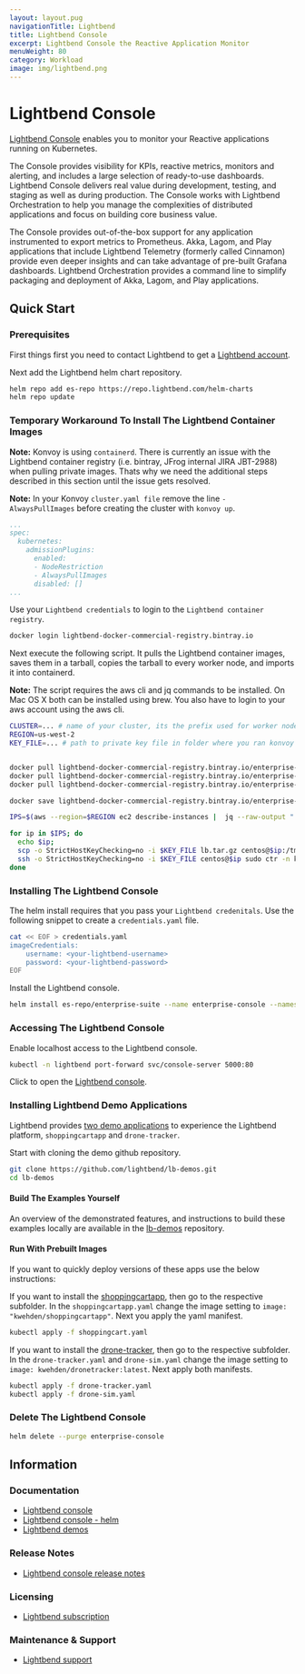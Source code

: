 ```yaml
---
layout: layout.pug
navigationTitle: Lightbend
title: Lightbend Console
excerpt: Lightbend Console the Reactive Application Monitor
menuWeight: 80
category: Workload
image: img/lightbend.png
---
```

# Lightbend Console

[Lightbend Console](https://developer.lightbend.com/docs/console/current/) enables you to monitor your Reactive applications running on Kubernetes.

The Console provides visibility for KPIs, reactive metrics, monitors and alerting, and includes a large selection of ready-to-use dashboards. Lightbend Console delivers real value during development, testing, and staging as well as during production. The Console works with Lightbend Orchestration to help you manage the complexities of distributed applications and focus on building core business value.

The Console provides out-of-the-box support for any application instrumented to export metrics to Prometheus. Akka, Lagom, and Play applications that include Lightbend Telemetry (formerly called Cinnamon) provide even deeper insights and can take advantage of pre-built Grafana dashboards. Lightbend Orchestration provides a command line to simplify packaging and deployment of Akka, Lagom, and Play applications.

## Quick Start

### Prerequisites

First things first you need to contact Lightbend to get a [Lightbend account](https://www.lightbend.com/lightbend-platform-subscription).

Next add the Lightbend helm chart repository.

```sh
helm repo add es-repo https://repo.lightbend.com/helm-charts
helm repo update
```

### Temporary Workaround To Install The Lightbend Container Images

**Note:** Konvoy is using `containerd`. There is currently an issue with the Lightbend container registry (i.e. bintray, JFrog internal JIRA JBT-2988) when pulling private images. Thats why we need the additional steps described in this section until the issue gets resolved.

**Note:** In your Konvoy `cluster.yaml file` remove the line `-  AlwaysPullImages` before creating the cluster with `konvoy up`.
```yaml
...
spec:
  kubernetes:
    admissionPlugins:
      enabled:
      - NodeRestriction
      - AlwaysPullImages
      disabled: []
...
```

Use your `Lightbend credentials` to login to the `Lightbend container registry`.

```sh
docker login lightbend-docker-commercial-registry.bintray.io
```

Next execute the following script. It pulls the Lightbend container images, saves them in a tarball, copies the tarball to every worker node, and imports it into containerd.

**Note:** The script requires the aws cli and jq commands to be installed. On Mac OS X both can be installed using brew. You also have to login to your aws account using the aws cli.

```sh
CLUSTER=... # name of your cluster, its the prefix used for worker nodes, check in ec2 console
REGION=us-west-2
KEY_FILE=... # path to private key file in folder where you ran konvoy -up


docker pull lightbend-docker-commercial-registry.bintray.io/enterprise-suite/es-console:v1.0.7
docker pull lightbend-docker-commercial-registry.bintray.io/enterprise-suite/es-grafana:v0.2.4
docker pull lightbend-docker-commercial-registry.bintray.io/enterprise-suite/console-api:v1.0.12

docker save lightbend-docker-commercial-registry.bintray.io/enterprise-suite/es-console:v1.0.7 lightbend-docker-commercial-registry.bintray.io/enterprise-suite/es-grafana:v0.2.4 lightbend-docker-commercial-registry.bintray.io/enterprise-suite/console-api:v1.0.12 > lb.tar.gz

IPS=$(aws --region=$REGION ec2 describe-instances |  jq --raw-output ".Reservations[].Instances[] | select((.Tags | length) > 0) | select(.Tags[].Value | test(\"$CLUSTER-worker\")) | select(.State.Name | test(\"running\")) | [.PublicIpAddress] | join(\" \")")

for ip in $IPS; do
  echo $ip;
  scp -o StrictHostKeyChecking=no -i $KEY_FILE lb.tar.gz centos@$ip:/tmp;
  ssh -o StrictHostKeyChecking=no -i $KEY_FILE centos@$ip sudo ctr -n k8s.io image import /tmp/lb.tar.gz;
done
```

### Installing The Lightbend Console

The helm install requires that you pass your `Lightbend credenitals`. Use the following snippet to create a `credentials.yaml` file.

```sh
cat << EOF > credentials.yaml
imageCredentials:
    username: <your-lightbend-username>
    password: <your-lightbend-password>
EOF
```

Install the Lightbend console.

```sh
helm install es-repo/enterprise-suite --name enterprise-console --namespace lightbend --version 1.1.0 --values credentials.yaml
```

### Accessing The Lightbend Console

Enable localhost access to the Lightbend console.

```sh
kubectl -n lightbend port-forward svc/console-server 5000:80
```

Click to open the [Lightbend console](http://localhost:5000).

### Installing Lightbend Demo Applications

Lightbend provides [two demo applications](https://github.com/lightbend/lb-demos) to experience the Lightbend platform, `shoppingcartapp` and `drone-tracker`.

Start with cloning the demo github repository.

```sh
git clone https://github.com/lightbend/lb-demos.git
cd lb-demos
```

#### Build The Examples Yourself

An overview of the demonstrated features, and instructions to build these examples locally are available in the [lb-demos](https://github.com/lightbend/lb-demos.git) repository.

#### Run With Prebuilt Images

If you want to quickly deploy versions of these apps use the below instructions:

If you want to install the [shoppingcartapp](https://github.com/lightbend/lb-demos/tree/master/shoppingcartapp), then go to the respective subfolder. In the `shoppingcartapp.yaml` change the image setting to `image: "kwehden/shoppingcartapp"`. Next you apply the yaml manifest.

```sh
kubectl apply -f shoppingcart.yaml
```

If you want to install the [drone-tracker](https://github.com/lightbend/lb-demos/tree/master/drone-tracker), then go to the respective subfolder. In the `drone-tracker.yaml` and `drone-sim.yaml` change the image setting to `image: kwehden/dronetracker:latest`. Next apply both manifests.

```sh
kubectl apply -f drone-tracker.yaml
kubectl apply -f drone-sim.yaml
```

### Delete The Lightbend Console

```sh
helm delete --purge enterprise-console
```


## Information

### Documentation

* [Lightbend console](https://developer.lightbend.com/docs/console/current/)
* [Lightbend console - helm](https://developer.lightbend.com/docs/console/current/installation/es.html#installing-without-lbc-py)
* [Lightbend demos](https://github.com/lightbend/lb-demos)

### Release Notes

* [Lightbend console release notes](https://developer.lightbend.com/docs/console/current/release-notes/index.html)

### Licensing

* [Lightbend subscription](https://www.lightbend.com/lightbend-platform-subscription)

### Maintenance & Support

* [Lightbend support](https://support.lightbend.com/)
